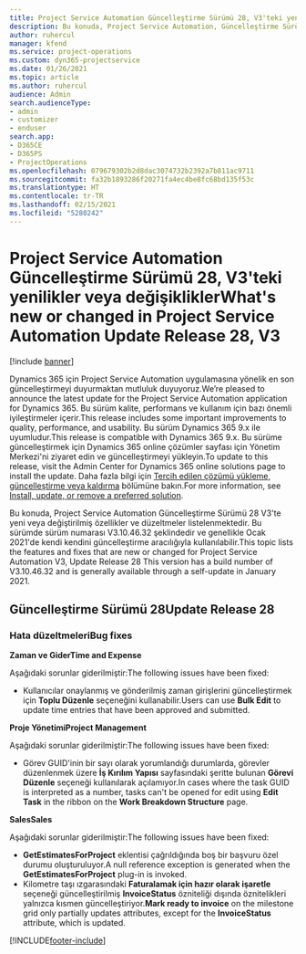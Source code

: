 ```yaml
---
title: Project Service Automation Güncelleştirme Sürümü 28, V3'teki yenilikler veya değişiklikler
description: Bu konuda, Project Service Automation, Güncelleştirme Sürümü 28, V3'teki özellikler ve düzeltmeler listelenir.
author: ruhercul
manager: kfend
ms.service: project-operations
ms.custom: dyn365-projectservice
ms.date: 01/26/2021
ms.topic: article
ms.author: ruhercul
audience: Admin
search.audienceType:
- admin
- customizer
- enduser
search.app:
- D365CE
- D365PS
- ProjectOperations
ms.openlocfilehash: 079679302b2d8dac3074732b2392a7b811ac9711
ms.sourcegitcommit: fa32b1893286f20271fa4ec4be8fc68bd135f53c
ms.translationtype: HT
ms.contentlocale: tr-TR
ms.lasthandoff: 02/15/2021
ms.locfileid: "5280242"
---
```

# <a name="whats-new-or-changed-in-project-service-automation-update-release-28-v3"></a><span data-ttu-id="71d51-103">Project Service Automation Güncelleştirme Sürümü 28, V3'teki yenilikler veya değişiklikler</span><span class="sxs-lookup"><span data-stu-id="71d51-103">What's new or changed in Project Service Automation Update Release 28, V3</span></span>

[!include [banner](../includes/psa-now-project-operations.md)]

<span data-ttu-id="71d51-104">Dynamics 365 için Project Service Automation uygulamasına yönelik en son güncelleştirmeyi duyurmaktan mutluluk duyuyoruz.</span><span class="sxs-lookup"><span data-stu-id="71d51-104">We’re pleased to announce the latest update for the Project Service Automation application for Dynamics 365.</span></span> <span data-ttu-id="71d51-105">Bu sürüm kalite, performans ve kullanım için bazı önemli iyileştirmeler içerir.</span><span class="sxs-lookup"><span data-stu-id="71d51-105">This release includes some important improvements to quality, performance, and usability.</span></span> <span data-ttu-id="71d51-106">Bu sürüm Dynamics 365 9.x ile uyumludur.</span><span class="sxs-lookup"><span data-stu-id="71d51-106">This release is compatible with Dynamics 365 9.x.</span></span> <span data-ttu-id="71d51-107">Bu sürüme güncelleştirmek için Dynamics 365 online çözümler sayfası için Yönetim Merkezi'ni ziyaret edin ve güncelleştirmeyi yükleyin.</span><span class="sxs-lookup"><span data-stu-id="71d51-107">To update to this release, visit the Admin Center for Dynamics 365 online solutions page to install the update.</span></span> <span data-ttu-id="71d51-108">Daha fazla bilgi için [Tercih edilen çözümü yükleme, güncelleştirme veya kaldırma](https://docs.microsoft.com/power-platform/admin/install-remove-preferred-solution) bölümüne bakın.</span><span class="sxs-lookup"><span data-stu-id="71d51-108">For more information, see [Install, update, or remove a preferred solution](https://docs.microsoft.com/power-platform/admin/install-remove-preferred-solution).</span></span>

<span data-ttu-id="71d51-109">Bu konuda, Project Service Automation Güncelleştirme Sürümü 28 V3'te yeni veya değiştirilmiş özellikler ve düzeltmeler listelenmektedir. Bu sürümde sürüm numarası V3.10.46.32 şeklindedir ve genellikle Ocak 2021'de kendi kendini güncelleştirme aracılığıyla kullanılabilir.</span><span class="sxs-lookup"><span data-stu-id="71d51-109">This topic lists the features and fixes that are new or changed for Project Service Automation V3, Update Release 28 This version has a build number of V3.10.46.32 and is generally available through a self-update in January 2021.</span></span>

## <a name="update-release-28"></a><span data-ttu-id="71d51-110">Güncelleştirme Sürümü 28</span><span class="sxs-lookup"><span data-stu-id="71d51-110">Update Release 28</span></span>

### <a name="bug-fixes"></a><span data-ttu-id="71d51-111">Hata düzeltmeleri</span><span class="sxs-lookup"><span data-stu-id="71d51-111">Bug fixes</span></span>

<span data-ttu-id="71d51-112">**Zaman ve Gider**</span><span class="sxs-lookup"><span data-stu-id="71d51-112">**Time and Expense**</span></span>

<span data-ttu-id="71d51-113">Aşağıdaki sorunlar giderilmiştir:</span><span class="sxs-lookup"><span data-stu-id="71d51-113">The following issues have been fixed:</span></span>

- <span data-ttu-id="71d51-114">Kullanıcılar onaylanmış ve gönderilmiş zaman girişlerini güncelleştirmek için **Toplu Düzenle** seçeneğini kullanabilir.</span><span class="sxs-lookup"><span data-stu-id="71d51-114">Users can use **Bulk Edit** to update time entries that have been approved and submitted.</span></span>

<span data-ttu-id="71d51-115">**Proje Yönetimi**</span><span class="sxs-lookup"><span data-stu-id="71d51-115">**Project Management**</span></span>

<span data-ttu-id="71d51-116">Aşağıdaki sorunlar giderilmiştir:</span><span class="sxs-lookup"><span data-stu-id="71d51-116">The following issues have been fixed:</span></span>

- <span data-ttu-id="71d51-117">Görev GUID'inin bir sayı olarak yorumlandığı durumlarda, görevler düzenlenmek üzere **İş Kırılım Yapısı** sayfasındaki şeritte bulunan **Görevi Düzenle** seçeneği kullanılarak açılamıyor.</span><span class="sxs-lookup"><span data-stu-id="71d51-117">In cases where the task GUID is interpreted as a number, tasks can't be opened for edit using **Edit Task** in the ribbon on the **Work Breakdown Structure** page.</span></span>

<span data-ttu-id="71d51-118">**Sales**</span><span class="sxs-lookup"><span data-stu-id="71d51-118">**Sales**</span></span>

<span data-ttu-id="71d51-119">Aşağıdaki sorunlar giderilmiştir:</span><span class="sxs-lookup"><span data-stu-id="71d51-119">The following issues have been fixed:</span></span>

- <span data-ttu-id="71d51-120">**GetEstimatesForProject** eklentisi çağrıldığında boş bir başvuru özel durumu oluşturuluyor.</span><span class="sxs-lookup"><span data-stu-id="71d51-120">A null reference exception is generated when the **GetEstimatesForProject** plug-in is invoked.</span></span>
- <span data-ttu-id="71d51-121">Kilometre taşı ızgarasındaki **Faturalamak için hazır olarak işaretle** seçeneği güncelleştirilmiş **InvoiceStatus** özniteliği dışında öznitelikleri yalnızca kısmen güncelleştiriyor.</span><span class="sxs-lookup"><span data-stu-id="71d51-121">**Mark ready to invoice** on the milestone grid only partially updates attributes, except for the **InvoiceStatus** attribute, which is updated.</span></span>



[!INCLUDE[footer-include](../includes/footer-banner.md)]